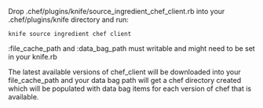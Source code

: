 Drop .chef/plugins/knife/source_ingredient_chef_client.rb
into your .chef/plugins/knife directory and run:

```
knife source ingredient chef client
```

:file_cache_path and :data_bag_path must writable and might need to be set in your knife.rb

The latest available versions of chef_client will be downloaded into
your file_cache_path and your data bag path will get a chef directory
created which will be populated with data bag items for each version
of chef that is available.

